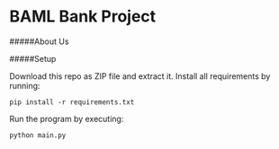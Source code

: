 # BAML Bank Project

#####About Us



#####Setup

Download this repo as ZIP file and extract it.
Install all requirements by running:

`pip install -r requirements.txt`

Run the program by executing:

`python main.py`